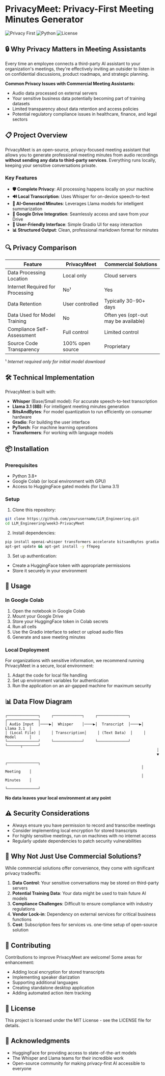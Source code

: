 # PrivacyMeet: Privacy-First Meeting Minutes Generator

![Privacy First](https://img.shields.io/badge/Privacy-First-blue)
![Python](https://img.shields.io/badge/Python-3.8%2B-green)
![License](https://img.shields.io/badge/License-MIT-yellow)

## 🔒 Why Privacy Matters in Meeting Assistants

Every time an employee connects a third-party AI assistant to your organization's meetings, they're effectively inviting an outsider to listen in on confidential discussions, product roadmaps, and strategic planning.

**Common Privacy Issues with Commercial Meeting Assistants:**
- Audio data processed on external servers
- Your sensitive business data potentially becoming part of training datasets
- Limited transparency about data retention and access policies
- Potential regulatory compliance issues in healthcare, finance, and legal sectors

## 📋 Project Overview

PrivacyMeet is an open-source, privacy-focused meeting assistant that allows you to generate professional meeting minutes from audio recordings **without sending any data to third-party services**. Everything runs locally, keeping your sensitive conversations private.

### Key Features

- **🛡️ Complete Privacy**: All processing happens locally on your machine
- **🔊 Local Transcription**: Uses Whisper for on-device speech-to-text
- **📝 AI-Generated Minutes**: Leverages Llama models for intelligent summarization
- **💾 Google Drive Integration**: Seamlessly access and save from your Drive
- **📱 User-Friendly Interface**: Simple Gradio UI for easy interaction
- **📊 Structured Output**: Clean, professional markdown format for minutes

## 🔍 Privacy Comparison

| Feature | PrivacyMeet | Commercial Solutions |
|---------|------------|---------------------|
| Data Processing Location | Local only | Cloud servers |
| Internet Required for Processing | No¹ | Yes |
| Data Retention | User controlled | Typically 30-90+ days |
| Data Used for Model Training | No | Often yes (opt-out may be available) |
| Compliance Self-Assessment | Full control | Limited control |
| Source Code Transparency | 100% open source | Proprietary |

¹ *Internet required only for initial model download*

## 🛠️ Technical Implementation

PrivacyMeet is built with:

- **Whisper** (Base/Small model): For accurate speech-to-text transcription
- **Llama 3.1 (8B)**: For intelligent meeting minutes generation
- **BitsAndBytes**: For model quantization to run efficiently on consumer hardware
- **Gradio**: For building the user interface
- **PyTorch**: For machine learning operations
- **Transformers**: For working with language models

## 📦 Installation

### Prerequisites

- Python 3.8+
- Google Colab (or local environment with GPU)
- Access to HuggingFace gated models (for Llama 3.1)

### Setup

1. Clone this repository:
```bash
git clone https://github.com/yourusername/LLM_Engineering.git
cd LLM_Engineering/week3-PrivacyMeet
```

2. Install dependencies:
```bash
pip install openai-whisper transformers accelerate bitsandbytes gradio torch
apt-get update && apt-get install -y ffmpeg
```

3. Set up authentication:
- Create a HuggingFace token with appropriate permissions
- Store it securely in your environment

## 🚀 Usage

### In Google Colab

1. Open the notebook in Google Colab
2. Mount your Google Drive
3. Store your HuggingFace token in Colab secrets
4. Run all cells
5. Use the Gradio interface to select or upload audio files
6. Generate and save meeting minutes

### Local Deployment

For organizations with sensitive information, we recommend running PrivacyMeet in a secure, local environment:

1. Adapt the code for local file handling
2. Set up environment variables for authentication
3. Run the application on an air-gapped machine for maximum security

## 📊 Data Flow Diagram

```
┌──────────────┐     ┌─────────────┐     ┌──────────────┐     ┌──────────────┐
│ Audio Input  │────▶│  Whisper    │────▶│  Transcript  │────▶│   Llama 3.1  │
│ (Local File) │     │ Transcription│     │ (Text Data)  │     │   Model      │
└──────────────┘     └─────────────┘     └──────────────┘     └──────┬───────┘
                                                                     │
                                                                     ▼
                                                              ┌──────────────┐
                                                              │   Meeting    │
                                                              │   Minutes    │
                                                              └──────────────┘
```

**No data leaves your local environment at any point**

## ⚠️ Security Considerations

- Always ensure you have permission to record and transcribe meetings
- Consider implementing local encryption for stored transcripts
- For highly sensitive meetings, run on machines with no internet access
- Regularly update dependencies to patch security vulnerabilities

## 🤔 Why Not Just Use Commercial Solutions?

While commercial solutions offer convenience, they come with significant privacy tradeoffs:

1. **Data Control**: Your sensitive conversations may be stored on third-party servers
2. **Potential Training Data**: Your data might be used to train future AI models
3. **Compliance Challenges**: Difficult to ensure compliance with industry regulations
4. **Vendor Lock-in**: Dependency on external services for critical business functions
5. **Cost**: Subscription fees for services vs. one-time setup of open-source solution

## 🤝 Contributing

Contributions to improve PrivacyMeet are welcome! Some areas for enhancement:

- Adding local encryption for stored transcripts
- Implementing speaker diarization
- Supporting additional languages
- Creating standalone desktop application
- Adding automated action item tracking

## 📜 License

This project is licensed under the MIT License - see the LICENSE file for details.

## 🙏 Acknowledgments

- HuggingFace for providing access to state-of-the-art models
- The Whisper and Llama teams for their incredible work
- Open-source community for making privacy-first AI accessible to everyone
